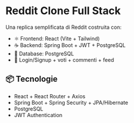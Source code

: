 # Reddit Clone Full Stack

Una replica semplificata di Reddit costruita con:

- ⚛️ Frontend: React (Vite + Tailwind)
- ☕ Backend: Spring Boot + JWT + PostgreSQL
- 🐘 Database: PostgreSQL
- 🔐 Login/Signup + voti + commenti + feed

## 📦 Tecnologie

- React + React Router + Axios
- Spring Boot + Spring Security + JPA/Hibernate
- PostgreSQL
- JWT Authentication
